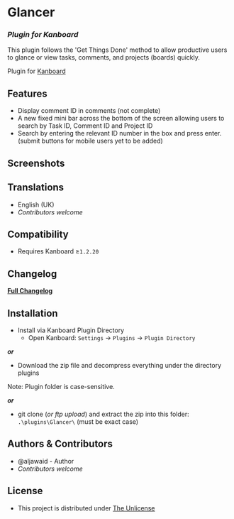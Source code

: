 # Glancer

### _Plugin for Kanboard_

This plugin follows the 'Get Things Done' method to allow productive users to glance or view tasks, comments, and projects (boards) quickly.

Plugin for [Kanboard](https://github.com/fguillot/kanboard "Kanboard - Kanban Project Management Software")


Features
-------------

- Display comment ID in comments (not complete)
- A new fixed mini bar across the bottom of the screen allowing users to search by Task ID, Comment ID and Project ID
- Search by entering the relevant ID number in the box and press enter. (submit buttons for mobile users yet to be added)


Screenshots
----------




Translations
------------

- English (UK)
- _Contributors welcome_


Compatibility
-------------

- Requires Kanboard ≥`1.2.20`


Changelog
---------

[**Full Changelog**](../master/changelog.md "See changes")
 

Installation
------------

- Install via Kanboard Plugin Directory
  - Open Kanboard: `Settings` -> `Plugins` -> `Plugin Directory`

**_or_**

- Download the zip file and decompress everything under the directory plugins

Note: Plugin folder is case-sensitive.

**_or_**
- git clone (_or ftp upload_) and extract the zip into this folder: `.\plugins\Glancer\` (must be exact case)


Authors & Contributors
----------------------

- @aljawaid - Author
- _Contributors welcome_

License
-------
- This project is distributed under [The Unlicense](../master/LICENSE "Read The Unlicense")
